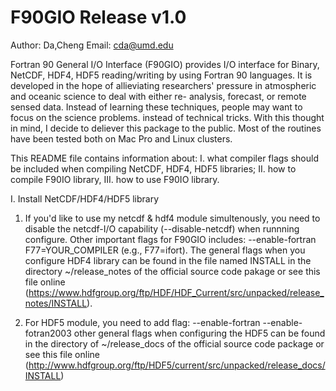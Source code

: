 #  F90GIO Release v1.0
Author: Da,Cheng     Email: cda@umd.edu

Fortran 90 General I/O Interface (F90GIO) provides I/O interface for 
Binary, NetCDF, HDF4, HDF5 reading/writing by using Fortran 90
languages. It is developed in the hope of allieviating researchers'
pressure in atmospheric and oceanic science to deal with either re-
analysis, forecast, or remote sensed data. Instead of learning these
techniques, people may want to focus on the science problems. instead
of technical tricks. With this thought in mind, I decide to deliever 
this package to the public. Most of the routines have been tested 
both on Mac Pro and Linux clusters.

This README file contains information about: I. what compiler flags 
should be included when compiling NetCDF, HDF4, HDF5 libraries; II. 
how to compile F90IO library, III. how to use F90IO library.

I. Install NetCDF/HDF4/HDF5 library

1. If you'd like to use my netcdf & hdf4 module simultenously, you need
   to disable the netcdf-I/O capability (--disable-netcdf) when 
   runnning configure. Other important flags for F90GIO includes:
   --enable-fortran F77=YOUR_COMPILER (e.g., F77=ifort). The general
   flags when you configure HDF4 library can be found in the file named
   INSTALL in the directory ~/release_notes of the official source code 
   pakage or see this file online
(https://www.hdfgroup.org/ftp/HDF/HDF_Current/src/unpacked/release_notes/INSTALL).

2. For HDF5 module, you need to add flag: --enable-fortran --enable-fotran2003
   other general flags when configuring the HDF5 can be found in the directory of
   ~/release_docs of the official source code package or see this file online
   (http://www.hdfgroup.org/ftp/HDF5/current/src/unpacked/release_docs/INSTALL)

